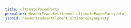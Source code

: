 ```yaml
---
title: ultimatePayeeParty
permalink: HeaderTradeSettlement.ultimatePayeeParty.html
jsonid: headertradesettlement_ultimatepayeeparty
---
```

